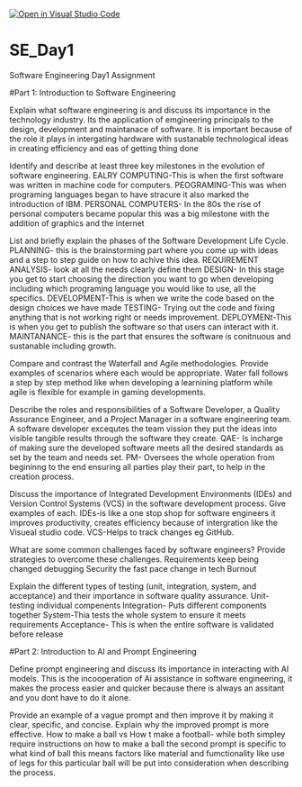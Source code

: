[![Open in Visual Studio Code](https://classroom.github.com/assets/open-in-vscode-2e0aaae1b6195c2367325f4f02e2d04e9abb55f0b24a779b69b11b9e10269abc.svg)](https://classroom.github.com/online_ide?assignment_repo_id=18425907&assignment_repo_type=AssignmentRepo)
# SE_Day1
Software Engineering Day1 Assignment

#Part 1: Introduction to Software Engineering

Explain what software engineering is and discuss its importance in the technology industry.
Its the application of emgineering principals to the design, development and maintanace of software. It is important because of the role it plays in intergating hardware with sustanable technological ideas in creating efficiency and eas of getting thing done

Identify and describe at least three key milestones in the evolution of software engineering.
EALRY COMPUTING-This is when the first software was written in machine code for computers.
PEOGRAMING-This was when programing languages began to have stracure it also marked the introduction of IBM.
PERSONAL COMPUTERS- In the 80s the rise of personal computers became popular this was a big milestone with the addition of graphics and the internet

List and briefly explain the phases of the Software Development Life Cycle.
PLANNING- this is the brainstorming part where you come up with ideas and a step to step guide on how to achive this idea.
REQUIREMENT ANALYSIS- look at all the needs clearly define them 
DESIGN- In this stage you get to start choosing the direction you want to go when developing including which programing language you would like to use, all the specifics.
DEVELOPMENT-This is when we write the code based on the design choices we have made
TESTING- Trying out the code and fixing anything that is not working right or needs improvement.
DEPLOYMENt-This is when you get to publish the software so that users can interact with it.
MAINTANANCE- this is the part that ensures the software is conitnuous and sustanable including growth.

Compare and contrast the Waterfall and Agile methodologies. Provide examples of scenarios where each would be appropriate.
Water fall follows a step by step method like when developing a learnining platform while agile is flexible for example in gaming developments.

Describe the roles and responsibilities of a Software Developer, a Quality Assurance Engineer, and a Project Manager in a software engineering team.
A software developer excequtes the team vission they put the ideas into visible tangible results through the software they create.
QAE- Is incharge of making sure the developed software meets all the desired standards as set by the team and needs set.
PM- Oversees the whole operation from begininng to the end ensuring all parties play their part, to help in the creation process.

Discuss the importance of Integrated Development Environments (IDEs) and Version Control Systems (VCS) in the software development process. Give examples of each.
IDEs-is like a one stop shop for software engineers it improves productivity, creates efficiency because of intergration like the Visueal studio code.
VCS-Helps to track changes eg GitHub.

What are some common challenges faced by software engineers? Provide strategies to overcome these challenges.
Requirements keep being changed
debugging 
Security
the fast pace change in tech
Burnout

Explain the different types of testing (unit, integration, system, and acceptance) and their importance in software quality assurance.
Unit- testing individual compenents
Integration- Puts different components together
System-Thia tests the whole system to ensure it meets requirements
Acceptance- This is when the entire software is validated before release

#Part 2: Introduction to AI and Prompt Engineering


Define prompt engineering and discuss its importance in interacting with AI models.
This is the incooperation of Ai assistance in software engineering, it makes the process easier and quicker because there is always an assitant and you dont have to do it alone.

Provide an example of a vague prompt and then improve it by making it clear, specific, and concise. Explain why the improved prompt is more effective.
How to make a ball vs How t make a football- while both simpley require instructions on how to make a ball the second prompt is specific to what kind of ball this means factors like material and fumctionality like use of legs for this particular ball will be put into consideration when describing the process.

